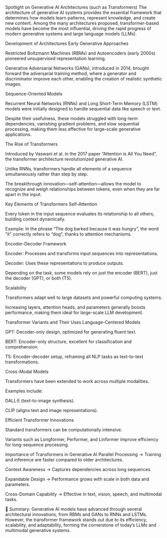 Spotlight on Generative AI Architectures (such as Transformers)
The architecture of generative AI systems provides the essential framework that determines how models learn patterns, represent knowledge, and create new content. Among the many architectures proposed, transformer-based models have become the most influential, driving the rapid progress of modern generative systems and large language models (LLMs).

Development of Architectures
Early Generative Approaches

Restricted Boltzmann Machines (RBMs) and Autoencoders (early 2000s) pioneered unsupervised representation learning.

Generative Adversarial Networks (GANs), introduced in 2014, brought forward the adversarial training method, where a generator and discriminator improve each other, enabling the creation of realistic synthetic images.

Sequence-Oriented Models

Recurrent Neural Networks (RNNs) and Long Short-Term Memory (LSTM) models were initially designed to handle sequential data like speech or text.

Despite their usefulness, these models struggled with long-term dependencies, vanishing gradient problems, and slow sequential processing, making them less effective for large-scale generative applications.

The Rise of Transformers

Introduced by Vaswani et al. in the 2017 paper “Attention is All You Need”, the transformer architecture revolutionized generative AI.

Unlike RNNs, transformers handle all elements of a sequence simultaneously rather than step by step.

The breakthrough innovation—self-attention—allows the model to recognize and weigh relationships between tokens, even when they are far apart in the input.

Key Elements of Transformers
Self-Attention

Every token in the input sequence evaluates its relationship to all others, building context dynamically.

Example: In the phrase “The dog barked because it was hungry”, the word “it” correctly refers to “dog”, thanks to attention mechanisms.

Encoder-Decoder Framework

Encoder: Processes and transforms input sequences into representations.

Decoder: Uses these representations to produce outputs.

Depending on the task, some models rely on just the encoder (BERT), just the decoder (GPT), or both (T5).

Scalability

Transformers adapt well to large datasets and powerful computing systems.

Increasing layers, attention heads, and parameters generally boosts performance, making them ideal for large-scale LLM development.

Transformer Variants and Their Uses
Language-Centered Models

GPT: Decoder-only design, optimized for generating fluent text.

BERT: Encoder-only structure, excellent for classification and comprehension.

T5: Encoder-decoder setup, reframing all NLP tasks as text-to-text transformations.

Cross-Modal Models

Transformers have been extended to work across multiple modalities.

Examples include:

DALL·E (text-to-image synthesis).

CLIP (aligns text and image representations).

Efficient Transformer Innovations

Standard transformers can be computationally intensive.

Variants such as Longformer, Performer, and Linformer improve efficiency for long-sequence processing.

Importance of Transformers in Generative AI
Parallel Processing → Training and inference are faster compared to older architectures.

Context Awareness → Captures dependencies across long sequences.

Expandable Design → Performance grows with scale in both data and parameters.

Cross-Domain Capability → Effective in text, vision, speech, and multimodal tasks.

🔑 Summary: Generative AI models have advanced through several architectural innovations, from RBMs and GANs to RNNs and LSTMs. However, the transformer framework stands out due to its efficiency, scalability, and adaptability, forming the cornerstone of today’s LLMs and multimodal generative systems.
